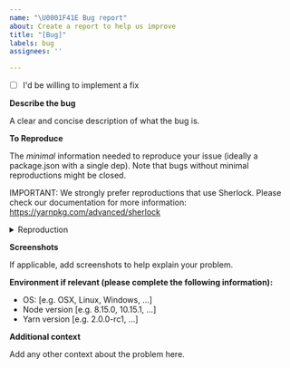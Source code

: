 ```yaml
---
name: "\U0001F41E Bug report"
about: Create a report to help us improve
title: "[Bug]"
labels: bug
assignees: ''

---
```


- [ ] I'd be willing to implement a fix

**Describe the bug**

A clear and concise description of what the bug is.

**To Reproduce**

The _minimal_ information needed to reproduce your issue (ideally a package.json with a single dep). Note that bugs without minimal reproductions might be closed.

IMPORTANT: We strongly prefer reproductions that use Sherlock. Please check our documentation for more information: https://yarnpkg.com/advanced/sherlock

<details>
  <summary>Reproduction</summary>

  ```js repro
  // Sherlock reproduction
  ```
</details>

**Screenshots**

If applicable, add screenshots to help explain your problem.

**Environment if relevant (please complete the following information):**

 - OS: [e.g. OSX, Linux, Windows, ...]
 - Node version [e.g. 8.15.0, 10.15.1, ...]
 - Yarn version [e.g. 2.0.0-rc1, ...]

**Additional context**

Add any other context about the problem here.
